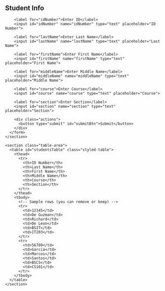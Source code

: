 <!doctype html>
<html lang="en">
<head>
  <meta charset="utf-8" />
  <meta name="viewport" content="width=device-width,initial-scale=1" />
  <title>Student Form — Demo</title>
  <link rel="stylesheet" href="styles.css">
</head>
<body>
  <main class="page">
    <section class="form-area">
      <form id="studentForm" class="card" autocomplete="off">
        <h2>Student Info</h2>

        <label for="idNumber">Enter ID</label>
        <input id="idNumber" name="idNumber" type="text" placeholder="ID Number">

        <label for="lastName">Enter Last Name</label>
        <input id="lastName" name="lastName" type="text" placeholder="Last Name">

        <label for="firstName">Enter First Name</label>
        <input id="firstName" name="firstName" type="text" placeholder="First Name">

        <label for="middleName">Enter Middle Name</label>
        <input id="middleName" name="middleName" type="text" placeholder="Middle Name">

        <label for="course">Enter Course</label>
        <input id="course" name="course" type="text" placeholder="Course">

        <label for="section">Enter Section</label>
        <input id="section" name="section" type="text" placeholder="Section">

        <div class="actions">
          <button type="submit" id="submitBtn">Submit</button>
        </div>
      </form>
    </section>

    <section class="table-area">
      <table id="studentsTable" class="styled-table">
        <thead>
          <tr>
            <th>ID Number</th>
            <th>Last Name</th>
            <th>First Name</th>
            <th>Middle Name</th>
            <th>Course</th>
            <th>Section</th>
          </tr>
        </thead>
        <tbody>
          <!-- Sample rows (you can remove or keep) -->
          <tr>
            <td>12345</td>
            <td>De Guzman</td>
            <td>Richard</td>
            <td>De Leon</td>
            <td>BSIT</td>
            <td>IT203</td>
          </tr>
          <tr>
            <td>56789</td>
            <td>Garcia</td>
            <td>Marcos</td>
            <td>Santos</td>
            <td>BSCS</td>
            <td>CS101</td>
          </tr>
        </tbody>
      </table>
    </section>
  </main>

  <script>
    // Add form data to table
    document.getElementById('studentForm').addEventListener('submit', function (e) {
      e.preventDefault();

      const id = document.getElementById('idNumber').value.trim();
      const last = document.getElementById('lastName').value.trim();
      const first = document.getElementById('firstName').value.trim();
      const middle = document.getElementById('middleName').value.trim();
      const course = document.getElementById('course').value.trim();
      const section = document.getElementById('section').value.trim();

      // Simple validation: at least ID and Last & First name required
      if (!id || !last || !first) {
        alert('Please enter ID, Last Name and First Name.');
        return;
      }

      const tbody = document.querySelector('#studentsTable tbody');
      const tr = document.createElement('tr');

      [id, last, first, middle, course, section].forEach(text => {
        const td = document.createElement('td');
        td.textContent = text;
        tr.appendChild(td);
      });

      tbody.appendChild(tr);

      // Clear form
      this.reset();
      document.getElementById('idNumber').focus();
    });
  </script>
</body>
</html>
